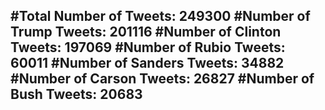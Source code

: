 #Total Number of Tweets: 249300 
#Number of Trump Tweets: 201116
#Number of Clinton Tweets: 197069
#Number of Rubio Tweets: 60011
#Number of Sanders Tweets: 34882
#Number of Carson Tweets: 26827
#Number of Bush Tweets: 20683
---
